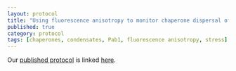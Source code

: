```yaml
---
layout: protocol
title: "Using fluorescence anisotropy to monitor chaperone dispersal of RNA-binding protein condensates"
published: true
category: protocol
tags: [chaperones, condensates, Pab1, fluorescence anisotropy, stress]
---
```


Our [published protocol](http://dx.doi.org/10.1016/j.xpro.2022.101409) is linked [here](/papers/paper/yoo-fa-protocol).